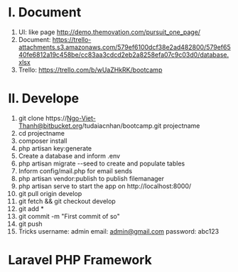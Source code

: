 # I. Document #
1. UI: like page http://demo.themovation.com/pursuit_one_page/
2. Document: https://trello-attachments.s3.amazonaws.com/579ef6100dcf38e2ad482800/579ef6540fe6812a19c458be/cc83aa3cdcd2eb2a8258efa07c9c03d0/database.xlsx
3. Trello: https://trello.com/b/wUaZHkRK/bootcamp


# II. Develope #

1. git clone https://Ngo-Viet-Thanh@bitbucket.org/tudaiacnhan/bootcamp.git projectname
2. cd projectname
3. composer install
4. php artisan key:generate
5. Create a database and inform .env
6. php artisan migrate --seed to create and populate tables
7. Inform config/mail.php for email sends
8. php artisan vendor:publish to publish filemanager
9. php artisan serve to start the app on http://localhost:8000/
10. git pull origin develop
11. git fetch && git checkout develop
12. git add *
13. git commit -m "First commit of so"
14. git push
13. Tricks
username: admin
email: admin@gmail.com
password: abc123

# Laravel PHP Framework